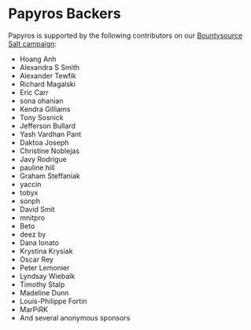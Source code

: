 Papyros Backers
===============

Papyros is supported by the following contributors on our [Bountysource Salt campaign](https://salt.bountysource.com/teams/papyros):

* Hoang Anh
* Alexandra S Smith
* Alexander Tewfik
* Richard Magalski
* Eric Carr
* sona ohanian
* Kendra Gilliams
* Tony Sosnick
* Jefferson Bullard
* Yash Vardhan Pant
* Daktoa Joseph
* Christine Noblejas
* Javy Rodrigue
* pauline hill
* Graham Steffaniak
* yaccin
* tobyx
* sonph
* David Smit
* mnitpro
* Beto
* deez by
* Dana Ionato
* Krystina Krysiak
* Oscar Rey
* Peter Lemonier
* Lyndsay Wiebalk
* Timothy Stalp
* Madeline Dunn
* Louis-Philippe Fortin
* MarPiRK
* And several anonymous sponsors
